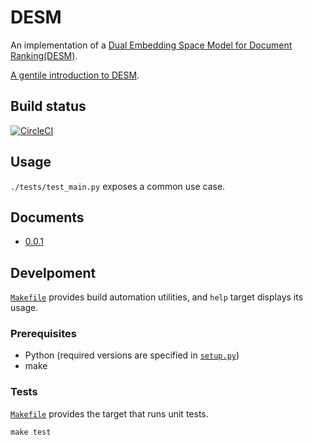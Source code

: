 # DESM
An implementation of a [Dual Embedding Space Model for Document Ranking(DESM)](https://arxiv.org/pdf/1602.01137.pdf).

[A gentile introduction to DESM](https://nryotaro.dev/posts/a_dual_embedding_space_model_for_document_ranking/).

## Build status
[![CircleCI](https://circleci.com/gh/nryotaro/desm.svg?style=svg)](https://circleci.com/gh/nryotaro/desm)

## Usage
`./tests/test_main.py` exposes a common use case.

## Documents
- [0.0.1](https://nryotaro.dev/desm/0.0.1/)

## Develpoment
[`Makefile`](./Makefile) provides build automation utilities, and `help` target displays its usage.

### Prerequisites
- Python (required versions are specified in [`setup.py`](./setup.py))
- make

### Tests
[`Makefile`](./Makefile) provides the target that runs unit tests.

    make test
